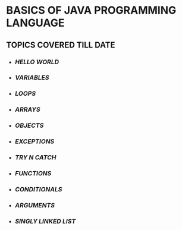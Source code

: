 # BASICS OF JAVA PROGRAMMING LANGUAGE

## TOPICS COVERED TILL DATE

* ### *HELLO WORLD*
* ### *VARIABLES*
* ### *LOOPS*
* ### *ARRAYS*
* ### *OBJECTS*
* ### *EXCEPTIONS*
* ### *TRY N CATCH*
* ### *FUNCTIONS*
* ### *CONDITIONALS*
* ### *ARGUMENTS*
* ### *SINGLY LINKED LIST*



